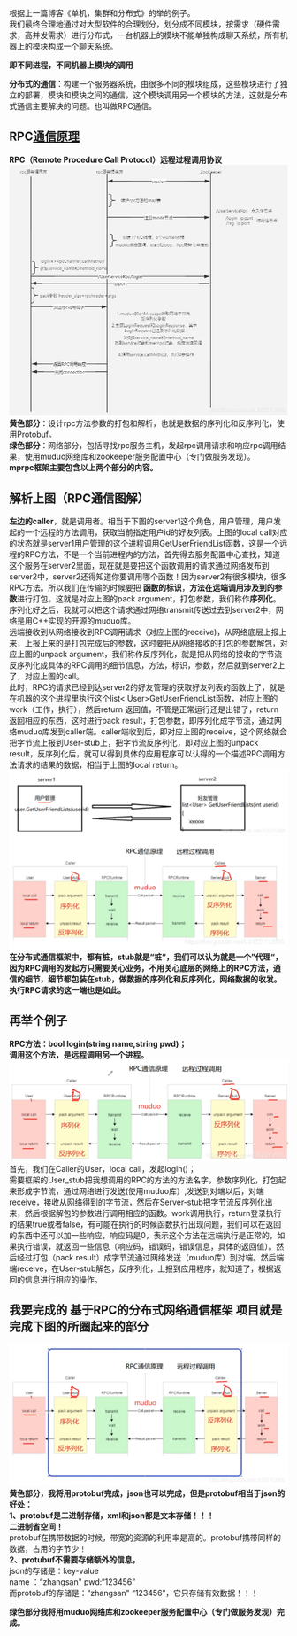 根据上一篇博客《单机，集群和分布式》的举的例子。  
我们最终合理地通过对大型软件的合理划分，划分成不同模块，按需求（硬件需求，高并发需求）进行分布式，一台机器上的模块不能单独构成聊天系统，所有机器上的模块构成一个聊天系统。

**即不同进程，不同机器上模块的调用**

**分布式的通信**：构建一个服务器系统，由很多不同的模块组成，这些模块进行了独立的部署，模块和模块之间的通信，这个模块调用另一个模块的方法，这就是分布式通信主要解决的问题。也叫做RPC通信。

## RPC[通信原理](https://so.csdn.net/so/search?q=%E9%80%9A%E4%BF%A1%E5%8E%9F%E7%90%86&spm=1001.2101.3001.7020)

**RPC（Remote Procedure Call Protocol）远程过程调用协议**  
![在这里插入图片描述](image/watermark,type_ZmFuZ3poZW5naGVpdGk,shadow_10,text_aHR0cHM6Ly9ibG9nLmNzZG4ubmV0L0xJTlpFWVU2NjY=,size_16,color_FFFFFF,t_70.png)  
**黄色部分**：设计rpc方法参数的打包和解析，也就是数据的序列化和反序列化，使用Protobuf。  
**绿色部分**：网络部分，包括寻找rpc服务主机，发起rpc调用请求和响应rpc调用结果，使用muduo网络库和zookeeper服务配置中心（专门做服务发现）。  
**mprpc框架主要包含以上两个部分的内容。**

## 解析上图（RPC通信图解）

**左边的caller**，就是调用者。相当于下图的server1这个角色，用户管理，用户发起的一个远程的方法调用，获取当前指定用户id的好友列表。上图的local call对应的状态就是server1用户管理的这个进程调用GetUserFriendList函数，这是一个远程的RPC方法，不是一个当前进程内的方法，首先得去服务配置中心查找，知道这个服务在server2里面，现在就是要把这个函数调用的请求通过网络发布到server2中，server2还得知道你要调用哪个函数！因为server2有很多模块，很多RPC方法。所以我们在传输的时候要把 **函数的标识**，**方法在远端调用涉及到的参数**进行打包。这就是对应上图的pack argument，打包参数，我们称作**序列化**。序列化好之后，我就可以把这个请求通过网络transmit传送过去到server2中，网络是用C++实现的开源的muduo库。  
远端接收到从网络接收到RPC调用请求（对应上图的receive)，从网络底层上报上来，上报上来的是打包完成后的参数，这时要把从网络接收的打包的参数解包，对应上图的unpack argument，我们称作反序列化，就是把从网络的接收的字节流反序列化成具体的RPC调用的细节信息，方法，标识，参数，然后就到server2上了，对应上图的call。  
此时，RPC的请求已经到达server2的好友管理的获取好友列表的函数上了，就是在机器的这个进程里执行这个list< User>GetUserFriendList函数，对应上图的work（工作，执行），然后return 返回值，不管是正常运行还是出错了，return 返回相应的东西，这时进行pack result，打包参数，即序列化成字节流，通过网络muduo库发到caller端。caller端收到后，即对应上图的receive，这个网络就会把字节流上报到User-stub上，把字节流反序列化，即对应上图的unpack result，反序列化后，就可以得到具体的应用程序可以认得的一个描述RPC调用方法请求的结果的数据，相当于上图的local return。  
![在这里插入图片描述](image/watermark,type_ZmFuZ3poZW5naGVpdGk,shadow_10,text_aHR0cHM6Ly9ibG9nLmNzZG4ubmV0L0xJTlpFWVU2NjY=,size_16,color_FFFFFF,t_70-16935550393231.png)  
![在这里插入图片描述](image/watermark,type_ZmFuZ3poZW5naGVpdGk,shadow_10,text_aHR0cHM6Ly9ibG9nLmNzZG4ubmV0L0xJTlpFWVU2NjY=,size_16,color_FFFFFF,t_70-16935550393232.png)  
**在分布式通信框架中，都有桩，stub就是“桩“，我们可以认为就是一个”代理“，因为RPC调用的发起方只需要关心业务，不用关心底层的网络上的RPC方法，通信的细节，细节都包装在stub，做数据的序列化和反序列化，网络数据的收发。执行RPC请求的这一端也是如此。**

## 再举个例子

**RPC方法：bool login(string name,string pwd)；  
调用这个方法，是远程调用另一个进程。**  
![在这里插入图片描述](image/watermark,type_ZmFuZ3poZW5naGVpdGk,shadow_10,text_aHR0cHM6Ly9ibG9nLmNzZG4ubmV0L0xJTlpFWVU2NjY=,size_16,color_FFFFFF,t_70-16935550393233.png)  
首先，我们在Caller的User，local call，发起login()；  
需要框架的User\_stub把我想调用的RPC的方法的方法名字，参数序列化，打包起来形成字节流，通过网络进行发送(使用muduo库）,发送到对端以后，对端receive，接收从网络得到的字节流，然后在Server-stub把字节流反序列化出来，然后根据解包的参数进行调用相应的函数。work调用执行，return登录执行的结果true或者false，有可能在执行的时候函数执行出现问题，我们可以在返回的东西中还可以加一些响应，响应码是0，表示这个方法在远端执行是正常的，如果执行错误，就返回一些信息（响应码，错误码，错误信息，具体的返回值）。然后经过打包（pack result）成字节流通过网络发送（muduo库）到对端。然后端端receive，在User-stub解包，反序列化，上报到应用程序，就知道了，根据返回的信息进行相应的操作。

## 我要完成的 基于RPC的分布式网络通信框架 项目就是完成下图的所圈起来的部分

![在这里插入图片描述](image/watermark,type_ZmFuZ3poZW5naGVpdGk,shadow_10,text_aHR0cHM6Ly9ibG9nLmNzZG4ubmV0L0xJTlpFWVU2NjY=,size_16,color_FFFFFF,t_70-16935550393234.png)  
**黄色部分，我将用protobuf完成，json也可以完成，但是protobuf相当于json的好处：**  
**1、protobuf是二进制存储，xml和json都是文本存储！！！**  
**二进制省空间！**  
protobuf在携带数据的时候，带宽的资源的利用率是高的。protobuf携带同样的数据，占用的字节少！  
**2、protubuf不需要存储额外的信息，**  
json的存储是：key-value  
name ：“zhangsan" pwd:“123456”  
而protobuf的存储是：“zhangsan" “123456”，它只存储有效数据！！！

**绿色部分我将用muduo网络库和zookeeper服务配置中心（专门做服务发现）完成。**